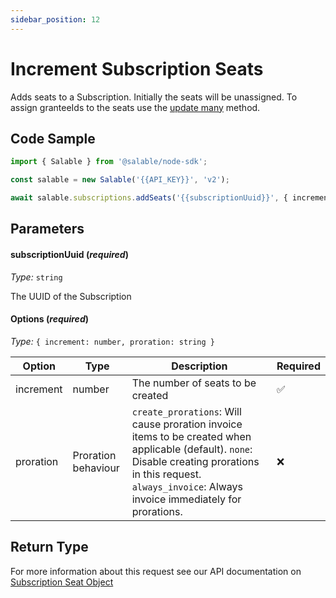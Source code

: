 ```yaml
---
sidebar_position: 12
---
```


# Increment Subscription Seats

Adds seats to a Subscription. Initially the seats will be unassigned. To assign granteeIds to the seats use the [update many](../licenses/update-many.md) method.

## Code Sample

```typescript
import { Salable } from '@salable/node-sdk';

const salable = new Salable('{{API_KEY}}', 'v2');

await salable.subscriptions.addSeats('{{subscriptionUuid}}', { increment: 2 });
```

## Parameters

#### subscriptionUuid (_required_)

_Type:_ `string`

The UUID of the Subscription

#### Options (_required_)

_Type:_ `{ increment: number, proration: string }`

| Option    | Type                 | Description                       | Required |
| --------- | -------------------- | --------------------------------- | -------- |
| increment | number               | The number of seats to be created | ✅       |
| proration | Proration behaviour  | `create_prorations`: Will cause proration invoice items to be created when applicable (default). `none`: Disable creating prorations in this request. `always_invoice`: Always invoice immediately for prorations.  | ❌   |


## Return Type

For more information about this request see our API documentation on [Subscription Seat Object](https://docs.salable.app/api/v2#tag/Subscriptions/operation/incrementSubscriptionSeats)
